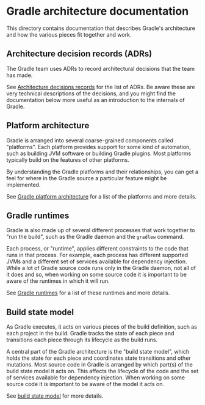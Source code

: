 # Gradle architecture documentation

This directory contains documentation that describes Gradle's architecture and how the various pieces fit together and work.

## Architecture decision records (ADRs)

The Gradle team uses ADRs to record architectural decisions that the team has made.

See [Architecture decisions records](standards) for the list of ADRs.
Be aware these are very technical descriptions of the decisions, and you might find the documentation below more useful as an introduction to the internals of Gradle.

## Platform architecture

Gradle is arranged into several coarse-grained components called "platforms".
Each platform provides support for some kind of automation, such as building JVM software or building Gradle plugins.
Most platforms typically build on the features of other platforms.

By understanding the Gradle platforms and their relationships, you can get a feel for where in the Gradle source a particular feature might be implemented.

See [Gradle platform architecture](platforms.md) for a list of the platforms and more details.

## Gradle runtimes

Gradle is also made up of several different processes that work together to "run the build", such as the Gradle daemon and the `gradlew` command.

Each process, or "runtime", applies different constraints to the code that runs in that process.
For example, each process has different supported JVMs and a different set of services available for dependency injection.
While a lot of Gradle source code runs only in the Gradle daemon, not all of it does and so, when working on some source code it is important to be aware of the runtimes in which it will run.

See [Gradle runtimes](runtimes.md) for a list of these runtimes and more details.

## Build state model

As Gradle executes, it acts on various pieces of the build definition, such as each project in the build.
Gradle tracks the state of each piece and transitions each piece through its lifecycle as the build runs.

A central part of the Gradle architecture is the "build state model", which holds the state for each piece and coordinates state transitions and other mutations.
Most source code in Gradle is arranged by which part(s) of the build state model it acts on.
This affects the lifecycle of the code and the set of services available for dependency injection.
When working on some source code it is important to be aware of the model it acts on.

See [build state model](build-state-model.md) for more details.
